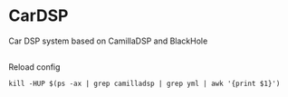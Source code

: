 # CarDSP
Car DSP system based on CamillaDSP and BlackHole 

## 
Reload config
```
kill -HUP $(ps -ax | grep camilladsp | grep yml | awk '{print $1}')
```